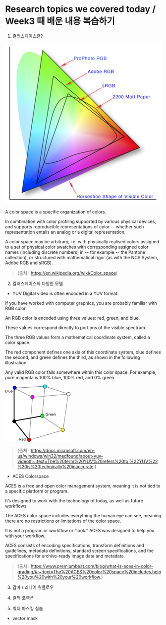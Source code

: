  Research topics we covered today / Week3 때 배운 내용 복습하기 
 =========
 

1. 컬러스페이스란?

![colorspace](https://raw.githubusercontent.com/PhoebeLimm/2DDigitalCompositing/master/Week3/img/Colorspace.png)

A color space is a specific organization of colors.


In combination with color profiling supported by various physical devices, and supports reproducible representations of color -- whether such representation entails an analog or a digital representation.


A color space may be arbitrary, i.e. with physically realised colors assigned to a set of physical color swatches with corresponding assigned color names (including discrete numbers) in -- for example -- the Pantone collection), or structured with mathematical rigor (as with the NCS System, Adobe RGB and sRGB).


> (출처 : https://en.wikipedia.org/wiki/Color_space)


2. 컬러스페이스의 다양한 모델


- YUV
Digital video is often encoded in a YUV format. 


If you have worked with computer graphics, you are probably familiar with RGB color.


An RGB color is encoded using three values: red, green, and blue. 


These values correspond directly to portions of the visible spectrum. 


The three RGB values form a mathematical coordinate system, called a color space. 


The red component defines one axis of this coordinate system, blue defines the second, and green defines the third, as shown in the following illustration. 


Any valid RGB color falls somewhere within this color space. For example, pure magenta is 100% blue, 100% red, and 0% green.

![YUV](https://raw.githubusercontent.com/PhoebeLimm/2DDigitalCompositing/master/Week3/img/8ec60365-ed5c-41f7-9da9-be46aa82896a.gif)

> (출처 : https://docs.microsoft.com/en-us/windows/win32/medfound/about-yuv-video#:~:text=The%20term%20YUV%20refers%20to,%22YUV%22%20is%20technically%20inaccurate.)


- ACES Colorspace


ACES is a free and open color management system, meaning it is not tied to a specific platform or program. 


It’s designed to work with the technology of today, as well as future workflows. 


The ACES color space includes everything the human eye can see, meaning there are no restrictions or limitations of the color space.


It is not a program or workflow or “look.” ACES was designed to help you with your workflow. 


ACES consists of encoding specifications, transform definitions and guidelines, metadata definitions, standard screen specifications, and the specifications for archive-ready image data and metadata.


> (출처 : https://www.premiumbeat.com/blog/what-is-aces-in-color-grading/#:~:text=The%20ACES%20color%20space%20includes,help%20you%20with%20your%20workflow.)


3. 감마 / 리니어 웤플로우 



4. 컬러 코렉션


5. 벡터 마스킹 실습  

 - vector mask



